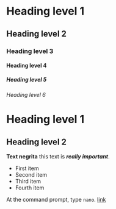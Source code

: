 # Heading level 1
## Heading level 2
### Heading level 3
#### Heading level 4
##### Heading level 5
###### Heading level 6
Heading level 1
===============
Heading level 2
---------------
 **Text negrita**
 this text is ***really important***.
 + First item
+ Second item
+ Third item
+ Fourth item 

At the command prompt, type `nano`.
[link](https://tutorialmarkdown.com/markdown)
